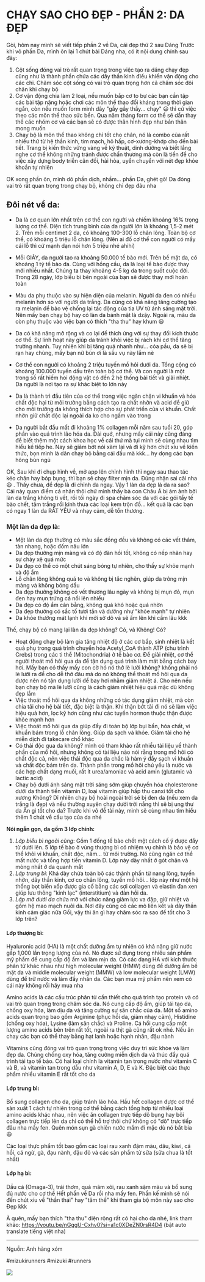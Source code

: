 
# CHẠY SAO CHO ĐẸP - PHẦN 2: DA ĐẸP
Gòi, hôm nay mình sẽ viết tiếp phần 2 về Da, cái đẹp thứ 2 sau Dáng
Trước khi vô phần Da, mình ôn lại 1 chút bài Dáng nha, có ít nội dung chính sau đây:

1. Cột sống đóng vai trò rất quan trọng trong việc tạo ra dáng chạy đẹp cũng như là thành phần chứa các dây thần kinh điều khiển vận động cho các chi. Chăm sóc cột sống có vai trò quan trọng hơn cả chăm sóc đôi chân khi chạy bộ
2. Cơ vận động chia làm 2 loại, nếu muốn bắp cơ to bự các bạn cần tập các bài tập nặng hoặc chơi các môn thể thao đối kháng trong thời gian ngắn, còn nếu muốn form mình dây "gầy gầy thầy... chạy" 😃 thì cứ việc theo các môn thể thao sức bền. Qua năm tháng form cơ thể sẽ dần thay thế các nhóm cơ và các bạn sẽ có được thân hình đẹp như bản thân mong muốn
3. Chạy bộ là môn thể thao không chỉ tốt cho chân, nó là combo của rất nhiều thứ từ hệ thần kinh, tim mạch, hô hấp, cơ-xương-khớp cho đến bài tiết. Trang bị kiến thức vững vàng về kỹ thuật, dinh dưỡng và biết lắng nghe cơ thể không những tránh được chấn thương mà còn là tiền đề cho việc xây dựng body triễn cân đối, hài hòa, uyển chuyển với nét đẹp khỏe khoắn tự nhiên

OK xong phần ôn, mình dô phần dịch, nhầm... phần Da, ghét gô!
Da đóng vai trò rất quan trọng trong chạy bộ, không chỉ đẹp đâu nha

## Đôi nét về da:
- Da là cơ quan lớn nhất trên cơ thể con người và chiếm khoảng 16% trọng lượng cơ thể. Diện tích trung bình của da người lớn là khoảng 1,5-2 mét 2. Trên mỗi centimet 2 da, có khoảng 100-300 lỗ chân lông. Toàn bộ cơ thể, có khoảng 5 triệu lỗ chân lông. (Nên ai đố cơ thể con người có mấy cái lỗ thì cứ mạnh dạn nói hơn 5 triệu nhé ahihi)

- Mỗi GIÂY, da người tạo ra khoảng 50.000 tế bào mới. Trên bề mặt da, có khoảng 1 tỷ tế bào da. Cùng với hồng cầu, da là loại tế bào được thay mới nhiều nhất. Chúng ta thay khoảng 4-5 kg da trong suốt cuộc đời. Trong 28 ngày, lớp biểu bì bên ngoài của bạn sẽ được thay mới hoàn toàn

- Màu da phụ thuộc vào sự hiện diện của melanin. Người da đen có nhiều melanin hơn so với người da trắng. Da cũng có khả năng tăng cường tạo ra melanin để bảo vệ chống lại tác động của tia UV từ ánh sáng mặt trời. Nên mấy bạn chạy bộ hay có làn da bánh mật là dzậy. Ngoài ra, màu da còn phụ thuộc vào việc bạn có thích "tha thu" hay khum 😃

- Da có khả năng mở rộng và co lại để thích ứng với sự thay đổi kích thước cơ thể. Sự linh hoạt này giúp da tránh khỏi việc bị rách khi cơ thể tăng trưởng nhanh. Tuy nhiên khi bị tăng quá nhanh như... cóa pầu, da sẽ bị rạn hay chùng, mấy bạn nữ bùn ơi là sầu vụ này lắm nè

- Cơ thể con người có khoảng 2 triệu tuyến mồ hôi dưới da. Tổng cộng có khoảng 100.000 tuyến dầu trên toàn bộ cơ thể. Và con người là một trong số rất hiếm hoi động vật có đến 2 hệ thống bài tiết và giải nhiệt. Da người là nơi tạo ra sự khác biệt to lớn này

- Da là thành trì đầu tiên của cơ thể trong việc ngăn chặn vi khuẩn và hóa chất độc hại từ môi trường bằng cách tạo ra chất nhờn và acid để giữ cho môi trường da không thích hợp cho sự phát triển của vi khuẩn. Chất nhờn giữ chất độc lại ngoài da ko cho ngấm vào trong

- Da người bắt đầu mất đi khoảng 1% collagen mỗi năm sau tuổi 20, góp phần vào quá trình lão hóa da.
Dài quớ, nhưng mấy cái này cũng đáng để biết thêm một cách khoa học về cái thứ mà tụi mình sẽ cùng nhau tìm hiểu kế tiếp he. Nay sẽ giảm bớt nói xàm lại và đi kỹ hơn chút xíu về kiến thức, bọn mình là dân chạy bộ bằng cái đầu mà kkk... hy dọng các bạn hông bùn ngủ

OK, Sau khi đi chụp hình về, mở app lên chỉnh hình thì ngay sau thao tác kéo chân hay bóp bụng, thì bạn sẽ chạy filter mịn da. Đúng nhận sai cãi nha 😃 . Thấy chưa, để đẹp là đi chỉnh da ngay. Vậy 1 làn da đẹp là da ra sao? Cái này quan điểm cá nhân thôi chứ mình thấy bà con Châu Á bị ám ảnh bỡi làn da trắng không tì vết, rồi tối ngày đi spa chăm sóc da với các gói tẩy tế bào chết, tắm trắng rồi kính thưa các loại kem trộn đồ... kết quả là các bạn có ngay 1 làn da RẤT YẾU và nhạy cảm, dễ tổn thương.

### Một làn da đẹp là:
- Một làn da đẹp thường có màu sắc đồng đều và không có các vết thâm, tàn nhang, hoặc đốm nâu lớn
- Da đẹp thường mịn màng và có độ đàn hồi tốt, không có nếp nhăn hay sự chảy xệ quá mức
- Da đẹp có thể có một chút sáng bóng tự nhiên, cho thấy sự khỏe mạnh và độ ẩm
- Lỗ chân lông không quá to và không bị tắc nghẽn, giúp da trông mịn màng và không bóng dầu
- Da đẹp thường không có vết thương lâu ngày và không bị mụn đỏ, mụn đen hay mụn trứng cá nổi lên nhiều
- Da đẹp có độ ẩm cân bằng, không quá khô hoặc quá nhờn
- Da đẹp thường có sắc tố tươi tắn và dường như "khỏe mạnh" tự nhiên
- Da khỏe thường mát lạnh khi mới sờ dô và sẽ ấm lên khi cầm lâu kkk

Thế, chạy bộ có mang lại làn da đẹp không?
Có, và Không!
Có?
- Hoạt động chạy bộ làm gia tăng nhiệt độ ở các cơ bắp, sinh nhiệt là kết quả phụ trong quá trình chuyển hóa Acetyl_CoA thành ATP (chu trình Crebs) trong các ti thể (Mitochondria) ở tế bào cơ. Để giải nhiệt, cơ thể người thoát mồ hôi qua da để tận dụng quá trình làm mát bằng cách bay hơi. Mấy bạn có thấy mấy con cờ hó nó thở lè lưỡi không? không phải nó lè lưỡi ra để cho dễ thở đâu mà do nó không thể thoát mồ hôi qua da được nên nó tận dụng lưỡi để bay hơi nhằm giảm nhiệt á. Cho nên nếu bạn chạy bộ mà lè lưỡi cũng là cách giảm nhiệt hiệu quả mặc dù không đẹp lắm
- Việc thoát mồ hôi qua da không những có tác dụng giảm nhiệt, mà còn chia tãi cho hệ bài tiết, đặc biệt là thận. Khi thận bớt tãi đi nó sẽ làm việc hiệu quả hơn, lọc kỹ hơn cũng như các tuyến hormon thuộc thận được khỏe mạnh hơn
- Việc thoát mồ hôi qua da giúp đẩy đi toàn bộ lớp bụi bẩn, hóa chất, vi khuẩn bám trong lỗ chân lông. Giúp da sạch và khỏe. Giãm tải cho hệ miễn dịch đi takecare chổ khác
- Có thải độc qua da không? mình có tham khảo rất nhiều tài liệu về thành phần của mồ hôi, nhưng không có tài liệu nào nói rằng trong mồ hôi có chất độc cả, nên việc thải độc qua da chắc là hàm ý đẩy sạch vi khuẩn và chất độc bám trên da. Thành phần trong mồ hôi chủ yếu là nước và các hợp chất dạng muối, rất ít urea/amoniac và acid amin (glutamic và lactic acid)
- Chạy bộ dưới ánh sáng mặt trời sáng sớm giúp chuyển hóa cholesterone dưới da thành tiền vitamin D, loại vitamin giúp hấp thu canxi tốt cho xương
Không?
Dĩ nhiên chạy bộ hoài ngoài trời sẽ bị đen da (nếu xem da trắng là đẹp) và nếu thường xuyên chạy dưới trời nắng thì sẽ bị ung thư da
Ăn gì tốt cho da?
Trước khi vô đề tài này, mình sẽ cùng nhau tìm hiểu thêm 1 chút về cấu tạo của da nhé

**Nói ngắn gọn, da gồm 3 lớp chính:**
1. *Lớp biểu bì ngoài cùng*: Gồm 1 đống tế bào chết một cách cố ý được đẩy từ dưới lên. 5 lớp tế bào ở vùng thượng bì có nhiệm vụ chính là bảo vệ cơ thể khỏi vi khuẩn, chất độc, nấm... từ môi trường. Nó cũng ngăn cơ thể mất nước và tổng hợp tiền vitamin D. Lớp này dày nhất ở gót chân và mỏng nhất ở da quanh mắt
2. *Lớp trung bì*: Khá dày chứa toàn bộ các thành phần từ nang lông, tuyến nhờn, dây thần kinh, cơ co chân lông, tuyến mồ hôi... lớp này như một hệ thống bọt biển xốp được gia cố bằng các sợi collagen và elastin đan xen giúp lưu thông "kinh lạc" (interstitium) và đàn hồi da.
3. *Lớp mỡ dưới da* chứa mỡ với chức năng giảm lực va đập, giữ nhiệt và gồm hệ mao mạch nuôi da. Nơi đây cũng có các mô liên kết và dây thần kinh cảm giác nữa
Gồi, vậy thì ăn gì hay chăm sóc ra sao để tốt cho 3 lớp trên?

#### Lớp thượng bì:

Hyaluronic acid (HA) là một chất dưỡng ẩm tự nhiên có khả năng giữ nước gấp 1,000 lần trọng lượng của nó. Nó được sử dụng trong nhiều sản phẩm mỹ phẩm để cung cấp độ ẩm và làm mịn da. Có các dạng HA với kích thước phân tử khác nhau như high molecular weight (HMW) dùng để dưỡng ẩm bề mặt da và middle molecular weight (MMW) và low molecular weight (LMW) dùng để trữ nước và làm đầy nhăn da. Các bạn mua mỹ phẩm nên xem có cái này không rồi hãy mua nha

Amino acids là các cấu trúc phân tử cần thiết cho quá trình tạo protein và có vai trò quan trọng trong chăm sóc da. Nó cung cấp độ ẩm, giúp tái tạo da, chống oxy hóa, làm dịu da và tăng cường sự săn chắc của da. Một số amino acids quan trọng bao gồm Arginine (phục hồi da, giảm nhạy cảm), Histidine (chống oxy hóa), Lysine (làm săn chắc) và Proline. Cá hồi cung cấp một lượng amino acids bên trên rất tốt, ngoài ra thịt gà cũng rất ok nhé. Nếu ăn chay các bạn có thể thay bằng hạt lanh hoặc hạnh nhân, đậu nành

Vitamins cũng đóng vai trò quan trọng trong việc duy trì sức khỏe và làm đẹp da. Chúng chống oxy hóa, tăng cường miễn dịch da và thúc đẩy quá trình tái tạo tế bào. Có hai loại chính là vitamin tan trong nước như vitamin C và B, và vitamin tan trong dầu như vitamin A, D, E và K. Đậc biệt các thực phẩm nhiều vitamin E rất tốt cho da

#### Lớp trung bì:
Bổ sung collagen cho da, giúp tránh lão hóa. Hầu hết collagen được cơ thể sản xuất 1 cách tự nhiên trong cơ thể bằng cách tổng hợp từ nhiều loại amino acids khác nhau, nên việc ăn collagen trực tiếp dô bụng hay bôi collagen trực tiếp lên da chỉ có thể hỗ trợ thôi chứ không có "dô" trực tiếp đâu nha mấy fen. Quên món sụn gà chiên nước mắm đi mặc dù nó bắt bia 😃

Các loại thực phẩm tốt bao gồm các loại rau xanh đậm màu, dâu, kiwi, cá hồi, cá ngừ, gà, đạu nành, đậu đỏ và các sản phẩm từ sữa (sữa chua là tốt nhất)

#### Lớp hạ bì:
Dầu cá (Omaga-3), trái thơm, quả mâm xôi, rau xanh sậm màu và bổ sung đủ nước cho cơ thể
Hết phần về Da rồi nha mấy fen. Phần kế mình sẽ nói đến chút xíu về "thần thái" hay "tâm thế" khi tham gia bộ môn này sao cho Đẹp kkk

À quên, mấy bạn thích "tha thu" diện rộng rất có hại cho da nhé, link tham khảo: https://youtu.be/nGggU-Cxhv0?si=a1c0XDeZN0rsR4D4 (bật auto translate tiếng việt nha)

---
Nguồn: Anh hàng xóm

#mizukirunners #mizuki #runners

![](https://scontent.fsgn5-5.fna.fbcdn.net/v/t39.30808-6/421115485_10227192613535329_7854129463272166097_n.jpg?_nc_cat=100&ccb=1-7&_nc_sid=aa7b47&_nc_eui2=AeFiq-NshFK5c5UWwlBD7yacvbuE8hI8fD29u4TyEjx8PQ40GtYYzccrH4xQRDIhRwSLhsCOJCM148O9YxK_g0Ze&_nc_ohc=Oml1Ax8n488Q7kNvgHsM2fC&_nc_ht=scontent.fsgn5-5.fna&oh=00_AYCHpU5v32yiwIaphemj0iQeUgtHmy2UKKnr-hIi9oj-Iw&oe=66C9D4D6)
